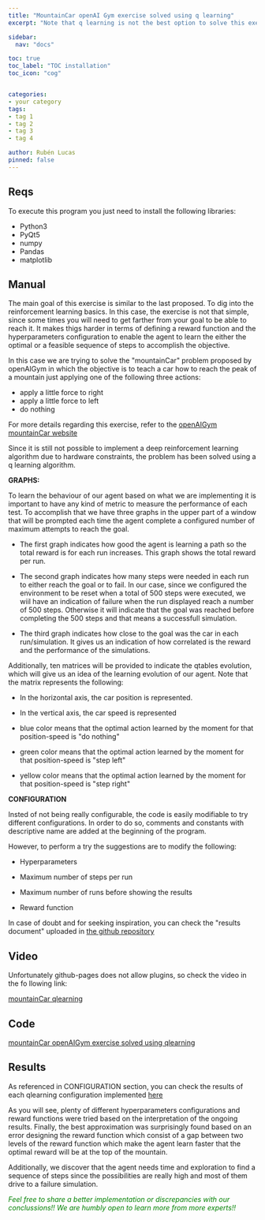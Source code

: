 ```yaml
---
title: "MountainCar openAI Gym exercise solved using q learning"
excerpt: "Note that q learning is not the best option to solve this exercise"

sidebar:
  nav: "docs"

toc: true
toc_label: "TOC installation"
toc_icon: "cog"


categories:
- your category
tags:
- tag 1
- tag 2
- tag 3
- tag 4

author: Rubén Lucas
pinned: false
---
```


## Reqs

To execute this program you just need to install the following libraries:
- Python3
- PyQt5
- numpy
- Pandas
- matplotlib


## Manual

The main goal of this exercise is similar to the last proposed. To dig into the reinforcement learning basics.
In this case, the exercise is not that simple, since some times you will need to get farther from your goal to be able to reach it.
It makes thigs harder in terms of defining a reward function and the hyperparameters configuration to enable the agent to learn the either the optimal or a feasible sequence of steps to accomplish the objective.

In this case we are trying to solve the "mountainCar" problem proposed by openAIGym in which the objective is to teach a car how to reach the peak of a mountain just applying one of the following three actions:
- apply a little force to right
- apply a little force to left
- do nothing

For more details regarding this exercise, refer to the [openAIGym mountainCar website](https://gym.openai.com/envs/MountainCar-v0/)

Since it is still not possible to implement a deep reinforcement learning algorithm due to hardware constraints, the problem has been solved using a q learning algorithm.

<strong>GRAPHS:</strong>

To learn the behaviour of our agent based on what we are implementing it is important to have any kind of metric to measure the performance of each test.
To accomplish that we have three graphs in the upper part of a window that will be prompted each time the agent complete a configured number of maximum attempts to reach the goal.

- The first graph indicates how good the agent is learning a path so the total reward is for each run increases. This graph shows the total reward per run.

- The second graph indicates how many steps were needed in each run to either reach the goal or to fail. In our case, since we configured the environment to be reset when a total of 500 steps were executed, we wiil have an indication of failure when the run displayed reach a number of 500 steps. Otherwise it will indicate that the goal was reached before completing the 500 steps and that means a successfull simulation.

- The third graph indicates how close to the goal was the car in each run/simulation. It gives us an indication of how correlated is the reward and the performance of the simulations.

Additionally, ten matrices will be provided to indicate the qtables evolution, which will give us an idea of the learning evolution of our agent. Note that the matrix represents the following:

- In the horizontal axis, the car position is represented.

- In the vertical axis, the car speed is represented

- blue color means that the optimal action learned by the moment for that position-speed is "do nothing"

- green color means that the optimal action learned by the moment for that position-speed is "step left"

- yellow color means that the optimal action learned by the moment for that position-speed is "step right"


<strong>CONFIGURATION</strong>

Insted of not being really configurable, the code is easily modifiable to try different configurations. In order to do so, comments and constants with descriptive name are added at the beginning of the program.

However, to perform a try the suggestions are to modify the following:

- Hyperparameters

- Maximum number of steps per run

- Maximum number of runs before showing the results

- Reward function

In case of doubt and for seeking inspiration, you can check the "results document" uploaded in [the github repository](https://github.com/RoboticsLabURJC/2020-phd-ruben-lucas/tree/master/openAI_exercises/mountainCar/qlearning/results/)


## Video

Unfortunately github-pages does not allow plugins, so check the video in the fo
llowing link:

[mountainCar qlearning](youtube.com/watch?v=OifHupQe3KQ)

[//]: # ({% youtube OifHupQe3KQ %})



## Code

[mountainCar openAIGym exercise solved using qlearning](https://github.com/RoboticsLabURJC/2020-phd-ruben-lucas/tree/master/openAI_exercises/mountainCar/qlearning)

## Results

As referenced in CONFIGURATION section, you can check the results of each qlearning configuration implemented [here](https://github.com/RoboticsLabURJC/2020-phd-ruben-lucas/tree/master/openAI_exercises/mountainCar/qlearning/results/)

As you will see, plenty of different hyperparameters configurations and reward functions were tried based on the interpretation of the ongoing results.
Finally, the best approximation was surprisingly found based on an error designing the reward function which consist of a gap between two levels of the reward function which make the agent learn faster that the optimal reward will be at the top of the mountain.

Additionally, we discover that the agent needs time and exploration to find a sequence of steps since the possibilities are really high and most of them drive to a failure simulation.



<span style="color:green">*Feel free to share a better implementation or discrepancies with our conclussions!! We are humbly open to learn more from more experts!!*</span>

